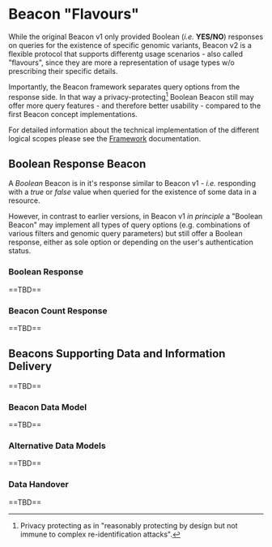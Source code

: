 # Beacon "Flavours"

While the original Beacon v1 only provided Boolean (_i.e._ **YES/NO**) responses
on queries for the existence of specific genomic variants, Beacon v2 is a flexible
protocol that supports differentg usage scenarios - also called "flavours", since
they are more a representation of usage types w/o prescribing their specific details.

Importantly, the Beacon framework separates query options from the response side. In that way
a privacy-protecting[^1] Boolean Beacon still may offer more query features - and therefore better
usability - compared to the first Beacon concept implementations.

For detailed information about the technical implementation of the different logical
scopes please see the [Framework](framework.md) documentation.

## Boolean Response Beacon

A _Boolean_ Beacon is in it's response similar to Beacon v1 - _i.e._ responding
with a _true_ or _false_ value when queried for the existence of some data in a resource.

However, in contrast to earlier versions, in Beacon v1 _in principle_ a "Boolean Beacon"
may implement all types of query options (e.g. combinations of various filters and
genomic query parameters) but still offer a Boolean response, either as sole option or
depending on the user's authentication status.

### Boolean Response

==TBD==

### Beacon Count Response

==TBD==

## Beacons Supporting Data and Information Delivery

==TBD==

### Beacon Data Model

==TBD==

### Alternative Data Models

==TBD==

### Data Handover

==TBD==


[^1]: Privacy protecting as in "reasonably protecting by design but not immune to complex
re-identification attacks".